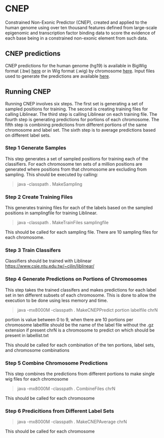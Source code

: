 # CNEP
Constrained Non-Exonic Predictor (CNEP), created and applied to the human genome using over ten thousand features defined from large-scale epigenomic and transcription factor binding data to score the evidence of each base being in a constrained non-exonic element from such data.

## CNEP predictions
CNEP predictions for the human genome (hg19) is available in BigWig format (.bw) [here](https://ernst.cass.idre.ucla.edu/public/CNEP/cnep.bw) or 
in Wig format (.wig) by chromosome [here](https://ernst.cass.idre.ucla.edu/public/CNEP/WIGFILES_BYCHROM/).
Input files used to generate the predictions are available [here](https://ernst.cass.idre.ucla.edu/public/CNEP/INPUTFILES/).

## Running CNEP

Running CNEP involves six steps. The first set is generating a set of sampled positions for training. The second is creating training files for calling Liblinear. The third step is calling Liblinear on each training file. The fourth step is generating predictions for portions of each chromosome. The fifth step is combining predictions from different portions of the same chromosome and label set. The sixth step is to average predictions based on different label sets. 

### Step 1 Generate Samples
This step generates a set of sampled positions for training each of the classifiers. For each chromosome ten sets of a million positions are generated where positions from that chromosome are excluding from sampling. This should be executed by calling:

>java -classpath . MakeSampling


### Step 2 Create Training Files
This generates training files for each of the labels based on the sampled positions in samplingfile for training Liblinear. 

>java -classpath . MakeTrainFiles samplingfile

This should be called for each sampling file. There are 10 sampling files for each chromosome.

### Step 3 Train Classifers

Classifiers should be trained with Liblinear https://www.csie.ntu.edu.tw/~cjlin/liblinear/




### Step 4 Generate Predictions on Portions of Chromosomes
This step takes the trained classifers and makes predictions for each label set in ten different subsets of each chromosome.
This is done to allow the execution to be done using less memory and time.

>java -mx8000M -classpath . MakeCNEPPredict portion labelfile chrN

portion is value between 0 to 9, when there are 10 portions per chromosome 
labelfile should be the name of the label file without the .gz extension if present
chrN is a chromosome to predict on which should be present in labellist.txt

This should be called for each combination of the ten portions, label sets, and chromosome combinations

### Step 5 Combine Chromosome Predictions
This step combines the predictions from different portions to make single wig files for each chromosome
>java -mx8000M -classpath . CombineFiles chrN

This should be called for each chromosome

### Step 6 Predicitions from Different Label Sets 

>java -mx8000M -classpath . MakeCNEPAverage chrN

This should be called for each chromosome
